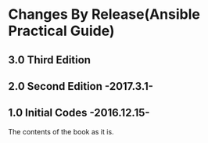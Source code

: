 # Changes By Release(Ansible Practical Guide)

## 3.0 Third Edition

## 2.0 Second Edition -2017.3.1-

## 1.0 Initial Codes -2016.12.15-
The contents of the book as it is.
